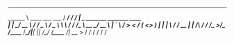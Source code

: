 
________                   _________       _____  __                                 
\______ \   ____ ___  ___ /   _____/ _____/ ____\/  |___  _  _______ _______   ____  
 |    |  \_/ __ \\  \/  / \_____  \ /  _ \   __\\   __\ \/ \/ /\__  \\_  __ \_/ __ \ 
 |    `   \  ___/ >    <  /        (  <_> )  |   |  |  \     /  / __ \|  | \/\  ___/ 
/_______  /\___  >__/\_ \/_______  /\____/|__|   |__|   \/\_/  (____  /__|    \___  >
        \/     \/      \/        \/                                 \/            \/ 
     
                                                     
